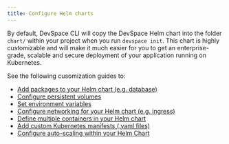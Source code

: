 ```yaml
---
title: Configure Helm charts
---
```


By default, DevSpace CLI will copy the DevSpace Helm chart into the folder `chart/` within your project when you run `devspace init`. This chart is highly customizable and will make it much easier for you to get an enterprise-grade, scalable and secure deployment of your application running on Kubernetes.

See the following cusomization guides to:
- [Add packages to your Helm chart (e.g. database)](../charts/packages)
- [Configure persistent volumes](../charts/persistent-volumes)
- [Set environment variables](../charts/environment-variables)
- [Configure networking for your Helm chart (e.g. ingress)](../charts/networking)
- [Define multiple containers in your Helm chart](../charts/containers)
- [Add custom Kubernetes manifests (.yaml files)](../charts/custom-manifests)
- [Configure auto-scaling within your Helm Chart](../charts/scaling)
